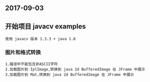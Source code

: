 ## 2017-09-03
## 开始项目 javacv examples
    使用 javacv 版本 1.3.3 + java 1.8
### 图片和格式转换
    1.路径中不能包含非ASCII字符
    2.加载图片到 IplImage,转换到 java 2d BufferedImage 在 JFrame 中展示
    3.加载图片到 Mat,转换到 java 2d BufferedImage 在 JFrame 中展示
    